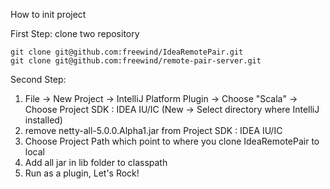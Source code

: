 How to init project

First Step: clone two repository

    git clone git@github.com:freewind/IdeaRemotePair.git
    git clone git@github.com:freewind/remote-pair-server.git
    
Second Step: 

1. File -> New Project -> IntelliJ Platform Plugin -> Choose "Scala" -> Choose Project SDK : IDEA IU/IC (New -> Select directory where IntelliJ installed)
2. remove netty-all-5.0.0.Alpha1.jar from Project SDK : IDEA IU/IC
3. Choose Project Path which point to where you clone IdeaRemotePair to local
4. Add all jar in lib folder to classpath
5. Run as a plugin, Let's Rock!